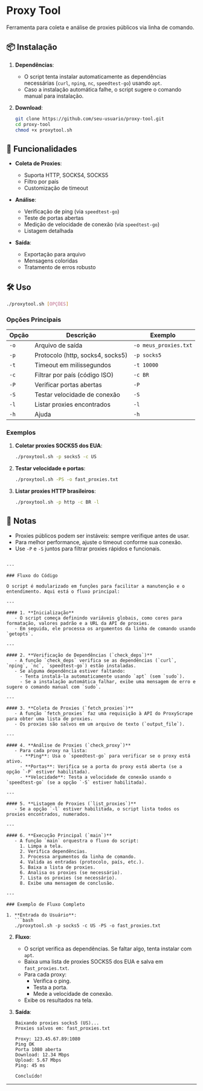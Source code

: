# Proxy Tool

Ferramenta para coleta e análise de proxies públicos via linha de comando.

## 📦 Instalação
1. **Dependências**:
   - O script tenta instalar automaticamente as dependências necessárias (`curl`, `nping`, `nc`, `speedtest-go`) usando `apt`.
   - Caso a instalação automática falhe, o script sugere o comando manual para instalação.

2. **Download**:
   ```bash
   git clone https://github.com/seu-usuario/proxy-tool.git
   cd proxy-tool
   chmod +x proxytool.sh
   ```

## 🚀 Funcionalidades
- **Coleta de Proxies**:
  - Suporta HTTP, SOCKS4, SOCKS5
  - Filtro por país
  - Customização de timeout

- **Análise**:
  - Verificação de ping (via `speedtest-go`)
  - Teste de portas abertas
  - Medição de velocidade de conexão (via `speedtest-go`)
  - Listagem detalhada

- **Saída**:
  - Exportação para arquivo
  - Mensagens coloridas
  - Tratamento de erros robusto

## 🛠 Uso
```bash
./proxytool.sh [OPÇÕES]
```

### Opções Principais
| Opção | Descrição                          | Exemplo               |
|-------|------------------------------------|-----------------------|
| `-o`  | Arquivo de saída                   | `-o meus_proxies.txt` |
| `-p`  | Protocolo (http, socks4, socks5)   | `-p socks5`           |
| `-t`  | Timeout em milissegundos           | `-t 10000`            |
| `-c`  | Filtrar por país (código ISO)      | `-c BR`               |
| `-P`  | Verificar portas abertas           | `-P`                  |
| `-S`  | Testar velocidade de conexão       | `-S`                  |
| `-l`  | Listar proxies encontrados         | `-l`                  |
| `-h`  | Ajuda                              | `-h`                  |

### Exemplos
1. **Coletar proxies SOCKS5 dos EUA**:
   ```bash
   ./proxytool.sh -p socks5 -c US
   ```

2. **Testar velocidade e portas**:
   ```bash
   ./proxytool.sh -PS -o fast_proxies.txt
   ```

3. **Listar proxies HTTP brasileiros**:
   ```bash
   ./proxytool.sh -p http -c BR -l
   ```

## 📝 Notas
- Proxies públicos podem ser instáveis: sempre verifique antes de usar.
- Para melhor performance, ajuste o timeout conforme sua conexão.
- Use `-P` e `-S` juntos para filtrar proxies rápidos e funcionais.
```

---

### Fluxo do Código

O script é modularizado em funções para facilitar a manutenção e o entendimento. Aqui está o fluxo principal:

---

#### 1. **Inicialização**
   - O script começa definindo variáveis globais, como cores para formatação, valores padrão e a URL da API de proxies.
   - Em seguida, ele processa os argumentos da linha de comando usando `getopts`.

---

#### 2. **Verificação de Dependências (`check_deps`)**
   - A função `check_deps` verifica se as dependências (`curl`, `nping`, `nc`, `speedtest-go`) estão instaladas.
   - Se alguma dependência estiver faltando:
     - Tenta instalá-la automaticamente usando `apt` (sem `sudo`).
     - Se a instalação automática falhar, exibe uma mensagem de erro e sugere o comando manual com `sudo`.

---

#### 3. **Coleta de Proxies (`fetch_proxies`)**
   - A função `fetch_proxies` faz uma requisição à API do ProxyScrape para obter uma lista de proxies.
   - Os proxies são salvos em um arquivo de texto (`output_file`).

---

#### 4. **Análise de Proxies (`check_proxy`)**
   - Para cada proxy na lista:
     - **Ping**: Usa o `speedtest-go` para verificar se o proxy está ativo.
     - **Portas**: Verifica se a porta do proxy está aberta (se a opção `-P` estiver habilitada).
     - **Velocidade**: Testa a velocidade de conexão usando o `speedtest-go` (se a opção `-S` estiver habilitada).

---

#### 5. **Listagem de Proxies (`list_proxies`)**
   - Se a opção `-l` estiver habilitada, o script lista todos os proxies encontrados, numerados.

---

#### 6. **Execução Principal (`main`)**
   - A função `main` orquestra o fluxo do script:
     1. Limpa a tela.
     2. Verifica dependências.
     3. Processa argumentos da linha de comando.
     4. Valida as entradas (protocolo, país, etc.).
     5. Baixa a lista de proxies.
     6. Analisa os proxies (se necessário).
     7. Lista os proxies (se necessário).
     8. Exibe uma mensagem de conclusão.

---

### Exemplo de Fluxo Completo

1. **Entrada do Usuário**:
   ```bash
   ./proxytool.sh -p socks5 -c US -PS -o fast_proxies.txt
   ```

2. **Fluxo**:
   - O script verifica as dependências. Se faltar algo, tenta instalar com `apt`.
   - Baixa uma lista de proxies SOCKS5 dos EUA e salva em `fast_proxies.txt`.
   - Para cada proxy:
     - Verifica o ping.
     - Testa a porta.
     - Mede a velocidade de conexão.
   - Exibe os resultados na tela.

3. **Saída**:
   ```
   Baixando proxies socks5 (US)...
   Proxies salvos em: fast_proxies.txt

   Proxy: 123.45.67.89:1080
   Ping OK
   Porta 1080 aberta
   Download: 12.34 Mbps
   Upload: 5.67 Mbps
   Ping: 45 ms

   Concluído!
   ```

---
